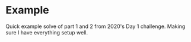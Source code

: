 # Example

Quick example solve of part 1 and 2 from 2020's Day 1 challenge. Making sure I have everything setup well.
